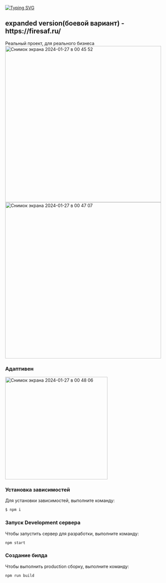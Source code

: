 [![Typing SVG](https://readme-typing-svg.herokuapp.com?color=%2336BCF7&lines=Стильный+коммерческий+landingPage)](https://git.io/typing-svg)

<h2>expanded version(боевой вариант) - https://firesaf.ru/</h2>
Реальный проект, для реального бизнеса

<img width="500" alt="Снимок экрана 2024-01-27 в 00 45 52" src="https://github.com/RatseevTimur/fire-safety/assets/95998454/eeb1f2eb-2277-4d7c-9cc5-06dcbcd662f0">
<img width="500" alt="Снимок экрана 2024-01-27 в 00 47 07" src="https://github.com/RatseevTimur/fire-safety/assets/95998454/bdc7d156-91a4-4700-a233-7fdcd38027d1">

<h3>Адаптивен</h3>
<img width="328" alt="Снимок экрана 2024-01-27 в 00 48 06" src="https://github.com/RatseevTimur/fire-safety/assets/95998454/823b2357-52b9-41ee-8df2-373503ac810e">

### Установка зависимостей
Для установки зависимостей, выполните команду:
```sh
$ npm i
```

### Запуск Development сервера
Чтобы запустить сервер для разработки, выполните команду:
```sh
npm start
```

### Создание билда
Чтобы выполнить production сборку, выполните команду: 
```sh
npm run build
```

